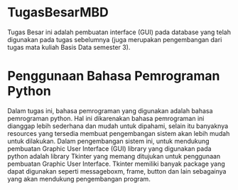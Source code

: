 # TugasBesarMBD

Tugas Besar ini adalah pembuatan interface (GUI) pada database yang telah digunakan pada tugas sebelumnya (juga merupakan pengembangan dari tugas mata kuliah Basis Data semester 3). 

# Penggunaan Bahasa Pemrograman Python 
  Dalam tugas ini, bahasa pemrograman yang digunakan adalah bahasa pemrograman python. Hal ini dikarenakan bahasa pemrograman ini dianggap lebih sederhana dan mudah untuk dipahami, selain itu banyaknya resources yang tersedia membuat pengembangan sistem akan lebih mudah untuk dilakukan. 
  Dalam pengembangan sistem ini, untuk mendukung pembuatan Graphic User Interface (GUI) library yang digunakan pada python adalah library Tkinter yang memang ditujukan untuk penggunaan pembuatan Graphic User Interface. Tkinter memiliki banyak package yang dapat digunakan seperti messageboxm, frame, button dan lain sebagainya yang akan mendukung pengembangan program. 

